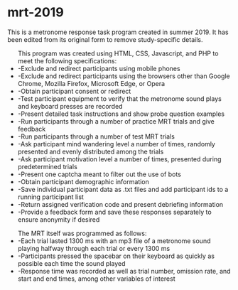 # mrt-2019
This is a metronome response task program created in summer 2019. It has been edited from its original form to remove study-specific details.

<ul>This program was created using HTML, CSS, Javascript, and PHP to meet the following specifications: 
  <li>-Exclude and redirect participants using mobile phones</li>
  <li>-Exclude and redirect participants using the browsers other than Google Chrome, Mozilla Firefox, Microsoft Edge, or Opera</li>
  <li>-Obtain participant consent or redirect</li>
  <li>-Test participant equipment to verify that the metronome sound plays and keyboard presses are recorded</li>
  <li>-Present detailed task instructions and show probe question examples</li>
  <li>-Run participants through a number of practice MRT trials and give feedback</li>
  <li>-Run participants through a number of test MRT trials</li>
  <li>-Ask participant mind wandering level a number of times, randomly presented and evenly distributed among the trials</li>
  <li>-Ask participant motivation level a number of times, presented during predetermined trials</li>
  <li>-Present one captcha meant to filter out the use of bots</li>
  <li>-Obtain participant demographic information</li>
  <li>-Save individual participant data as .txt files and add participant ids to a running participant list</li>
  <li>-Return assigned verification code and present debriefing information</li>
  <li>-Provide a feedback form and save these responses separately to ensure anonymity if desired</li>
</ul>

<ul>The MRT itself was programmed as follows: 
  <li>-Each trial lasted 1300 ms with an mp3 file of a metronome sound playing halfway through each trial or every 1300 ms</li>
  <li>-Participants pressed the spacebar on their keyboard as quickly as possible each time the sound played</li>
  <li>-Response time was recorded as well as trial number, omission rate, and start and end times, among other variables of interest</li>
</ul>
